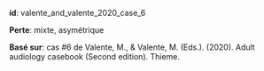 __id__: valente_and_valente_2020_case_6

__Perte__: mixte, asymétrique

__Basé sur__: cas #6 de Valente, M., & Valente, M. (Eds.). (2020). Adult audiology casebook (Second edition). Thieme.


